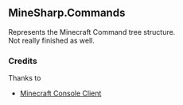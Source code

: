 ## MineSharp.Commands

Represents the Minecraft Command tree structure. \
Not really finished as well.

### Credits

Thanks to

- [Minecraft Console Client](https://github.com/MCCTeam/Minecraft-Console-Client)